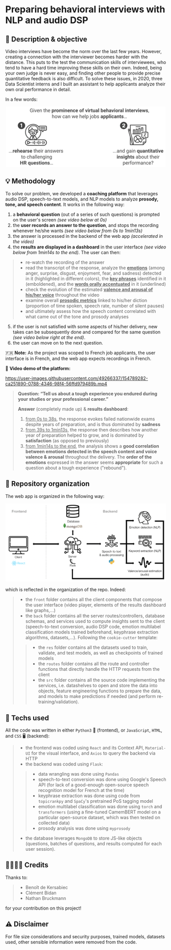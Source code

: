 # Preparing behavioral interviews with NLP and audio DSP

## :dart: Description & objective

Video interviews have become the norm over the last few years. However, creating a connection with the interviewer becomes harder with the distance. This puts to the test the communication skills of interviewees, who tend to have a hard time improving these skills on their own. Indeed, being your own judge is never easy, and finding other people to provide precise quantitative feedback is also difficult. To solve these issues, in 2020, three Data Scientist interns and I built an assistant to help applicants analyze their own oral performance in detail.

In a few words:
<p align="center">
  <a href="#"><img src="./resources/objective.png" width="500" title="objective"></a>
</p>


## :bulb: Methodology

To solve our problem, we developed a **coaching platform** that leverages audio DSP, speech-to-text models, and NLP models to analyze **prosody, tone, and speech content**. It works in the following way:
1. a **behavioral question** (out of a series of such questions) is prompted on the user's screen *(see video below at 0s)*
2. the **user records an answer to the question**, and stops the recording whenever he/she wants *(see video below from 0s to 1min13s)*
3. the answer is processed in the backend of the web app *(accelerated in the video)*
4. the **results are displayed in a dashboard** in the user interface *(see video below from 1min14s to the end)*. The user can then: 
> - re-watch the recording of the answer
> - read the transcript of the response, analyze the <ins>**emotions**</ins> (among anger, surprise, disgust, enjoyment, fear, and sadness) detected in it (highlighted in different colors), the <ins>**key phrases**</ins> identified in it (emboldened), and the <ins>**words orally accentuated**</ins> in it (underlined)
> - check the evolution of the estimated <ins>**valence and arousal of his/her voice**</ins> throughout the video
> - examine overall <ins>**prosodic metrics**</ins> linked to his/her diction (proportion of time spoken, speech rate, number of silent pauses)
> - and ultimately assess how the speech content correlated with what came out of the tone and prosody analyses
5. if the user is not satisfied with some aspects of his/her delivery, new takes can be subsequently done and compared for the same question *(see video below right at the end)*.
6. the user can move on to the next question.


:fr: **Note:** As the project was scoped to French job applicants, the user interface is in French, and the web app expects recordings in French.

:movie_camera: **Video demo of the platform:**


https://user-images.githubusercontent.com/49266337/154789282-ca251890-0788-4346-98f4-56ffd979489b.mp4


> **Question: “Tell us about a tough experience you endured during your studies or your professional career.”**
> 
> **Answer** (completely made up) & **results dashboard**: 
> 1. <ins>from 0s to 38s</ins>, the response evokes failed nationwide exams despite years of preparation, and is thus dominated by **sadness**
> 2. <ins>from 39s to 1min13s</ins>, the response then describes how another year of preparation helped to grow, and is dominated by **satisfaction** (as opposed to previously)
> 3. <ins>from 1min14s to the end</ins>, the analysis shows a **good correlation between emotions detected in the speech content and voice valence & arousal** throughout the delivery. The **order of the emotions** expressed in the answer seems **appropriate** for such a question about a tough experience ("rebound").



## :file_folder: Repository organization

The web app is organized in the following way:
<p align="center">
  <a href="#"><img src="./resources/approach.png" width="650" title="organization"></a>
</p>

which is reflected in the organization of the repo. Indeed:
> - the ```front``` folder contains all the client components that compose the user interface (video player, elements of the results dashboard like graphs,...)
> - the ```back``` folder contains all the server routes/controllers, database schemas, and services used to compute insights sent to the client (speech-to-text conversion, audio DSP code, emotion multilabel classification models trained beforehand, keyphrase extraction algorithms, datasets,...). Following the ```cookie-cutter``` template:
> > - the ```res``` folder contains all the datasets used to train, validate, and test models, as well as checkpoints of trained models
> > - the ```routes``` folder contains all the route and controller functions that directly handle the HTTP requests from the client
> > - the ```src``` folder contains all the source code implementing the services, i.e. datashelves to open and store the data into objects, feature engineering functions to prepare the data, and models to make predictions if needed (and perform re-training/validation).


## :wrench:	Techs used

All the code was written in either ```Python3``` 🐍 (frontend), or ```JavaScript```, ```HTML```, and ```CSS``` :desktop_computer: (backend):
> - the frontend was coded using ```React``` and its Context API, ```Material-UI``` for the visual interface, and ```Axios``` to query the backend via HTTP
> - the backend was coded using ```Flask```:
> > - data wrangling was done using ```Pandas```
> > - speech-to-text conversion was done using Google's Speech API (for lack of a good-enough open-source speech recognition model for French at the time)
> > - keyphrase extraction was done using code from ```topicrankpy``` and ```SpaCy```'s pretrained PoS tagging model
> > - emotion multilabel classification was done using ```torch``` and ```transformers``` (using a fine-tuned CamemBERT model on a particular open-source dataset, which was then tested on collected data)
> > - prosody analysis was done using ```myprosody``` 
> - the database leverages ```MongoDB``` to store JS-like objects (questions, batches of questions, and results computed for each user session).


## :family_man_woman_girl_boy: Credits

Thanks to:
> - Benoît de Kersabiec
> - Clément Bidan
> - Nathan Bruckmann

for your contribution on this project!

## :warning: Disclaimer

For file size considerations and security purposes, trained models, datasets used, other sensible information were removed from the code.
